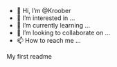 - 👋 Hi, I’m @Kroober
- 👀 I’m interested in ...
- 🌱 I’m currently learning ...
- 💞️ I’m looking to collaborate on ...
- 📫 How to reach me ...

<!---
Kroober/Kroober is a ✨ special ✨ repository because its `README.md` (this file) appears on your GitHub profile.
You can click the Preview link to take a look at your changes.
--->My first readme

